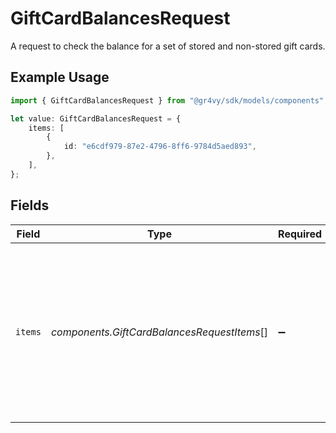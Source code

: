 # GiftCardBalancesRequest

A request to check the balance for a set of stored and
non-stored gift cards.

## Example Usage

```typescript
import { GiftCardBalancesRequest } from "@gr4vy/sdk/models/components";

let value: GiftCardBalancesRequest = {
    items: [
        {
            id: "e6cdf979-87e2-4796-8ff6-9784d5aed893",
        },
    ],
};
```

## Fields

| Field                                                                                                                               | Type                                                                                                                                | Required                                                                                                                            | Description                                                                                                                         |
| ----------------------------------------------------------------------------------------------------------------------------------- | ----------------------------------------------------------------------------------------------------------------------------------- | ----------------------------------------------------------------------------------------------------------------------------------- | ----------------------------------------------------------------------------------------------------------------------------------- |
| `items`                                                                                                                             | *components.GiftCardBalancesRequestItems*[]                                                                                         | :heavy_minus_sign:                                                                                                                  | One or more gift cards to check balances for, up to a default limit<br/>of 10 gift cards. Please contact our team to change this limit. |